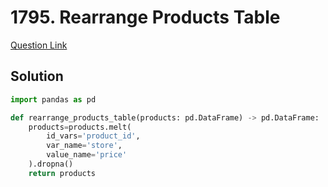 # 1795. Rearrange Products Table
[Question Link](https://leetcode.com/problems/rearrange-products-table/)
## Solution
```python
import pandas as pd

def rearrange_products_table(products: pd.DataFrame) -> pd.DataFrame:
    products=products.melt(
        id_vars='product_id',
        var_name='store',
        value_name='price'
    ).dropna()
    return products
```
